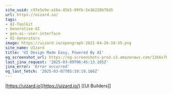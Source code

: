 ```yaml
---
site_uuid: c97e5e9e-a16a-45b5-99fb-5e36228b76d5
url: https://uizard.io/
tags:
- AI-Toolkit
- Generative-AI
- gen-ai--user-interface
- UI-Generators
image: https://uizard.io/opengraph-2021-04-26-10-35.png
site_name: UIzard
title: 'UI Design Made Easy, Powered By AI'
og_screenshot_url: https://og-screenshots-prod.s3.amazonaws.com/1366x768/80/false/73ff4b4be188cbcddb89a513de0a5cf8533865b0677c6196abee2c2bfc93c346.jpeg
last_jina_request: '2025-03-09T06:45:13.105Z'
jina_error: 'Error occurred'
og_last_fetch: '2025-03-07T05:19:19.166Z'
---
```

[https://uizard.io](https://uizard.io/)
[[UI Builders]]
